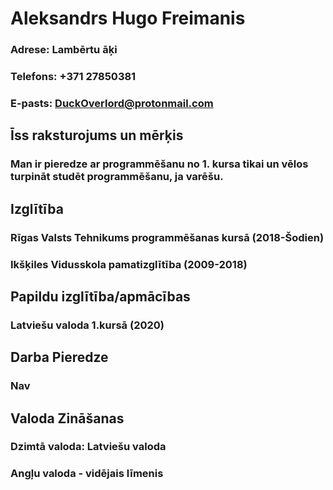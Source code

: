 # Aleksandrs Hugo Freimanis
### Adrese: Lambērtu āķi 
### Telefons: +371 27850381
### E-pasts: DuckOverlord@protonmail.com
## Īss raksturojums un mērķis
### Man ir pieredze ar programmēšanu no 1. kursa tikai un vēlos turpināt studēt programmēšanu, ja varēšu.
## Izglītība
### Rīgas Valsts Tehnikums programmēšanas kursā (2018-Šodien)
### Ikšķiles Vidusskola pamatizglītība (2009-2018)
## Papildu izglītība/apmācības
### Latviešu valoda 1.kursā (2020)
## Darba Pieredze
### Nav
## Valoda Zināšanas
### Dzimtā valoda: Latviešu valoda
### Angļu valoda - vidējais līmenis
